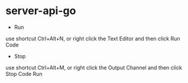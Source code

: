 # server-api-go

- Run

use shortcut Ctrl+Alt+N, or right click the Text Editor and then click Run Code
<br>


- Stop

use shortcut Ctrl+Alt+M, or right click the Output Channel and then click Stop Code Run
